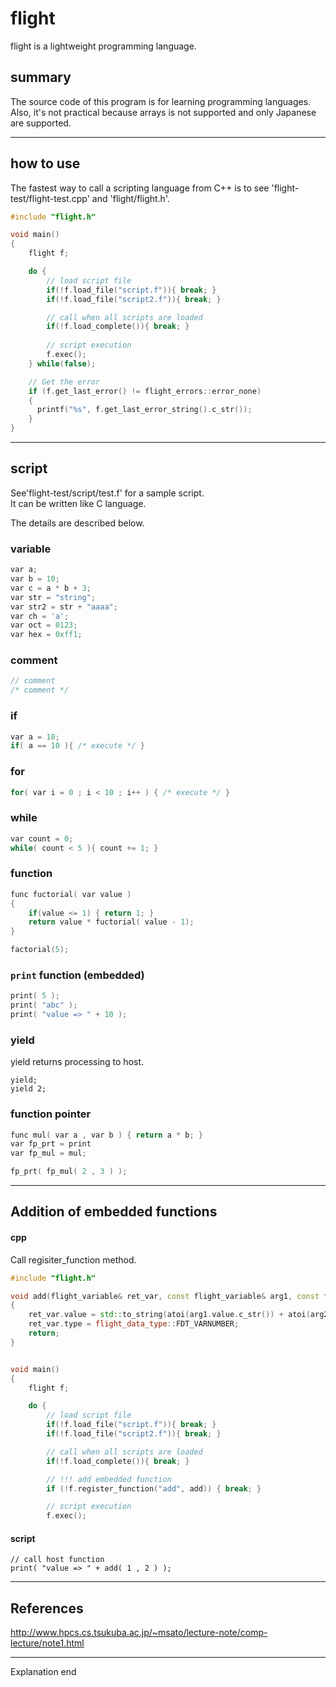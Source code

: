 # flight
flight is a lightweight programming language.

## summary
The source code of this program is for learning programming languages.  
Also, it's not practical because arrays is not supported and only Japanese are supported.

---

## how to use
The fastest way to call a scripting language from C++ is to see 'flight-test/flight-test.cpp' and 'flight/flight.h'.

```cpp
#include "flight.h"

void main()
{
    flight f;

    do {
        // load script file
        if(!f.load_file("script.f")){ break; }
        if(!f.load_file("script2.f")){ break; }

        // call when all scripts are loaded
        if(!f.load_complete()){ break; }
        
        // script execution
        f.exec();
    } while(false);

    // Get the error
    if (f.get_last_error() != flight_errors::error_none)
    {
      printf("%s", f.get_last_error_string().c_str());
    }
}
```

---

## script
See'flight-test/script/test.f' for a sample script.   
It can be written like C language. 

The details are described below.  

### variable

```cpp
var a;
var b = 10;
var c = a * b + 3;
var str = "string";
var str2 = str + "aaaa";
var ch = 'a';
var oct = 0123;
var hex = 0xff1;
```

### comment

```cpp
// comment
/* comment */
```

### if

```cpp
var a = 10;
if( a == 10 ){ /* execute */ }
```

### for

```cpp
for( var i = 0 ; i < 10 ; i++ ) { /* execute */ }
```

### while 

```cpp
var count = 0;
while( count < 5 ){ count += 1; }
```

### function

```cpp
func fuctorial( var value )
{
    if(value <= 1) { return 1; }
    return value * fuctorial( value - 1);
}

factorial(5);
```

### `print` function (embedded)

```cpp
print( 5 );
print( "abc" );
print( "value => " + 10 );
```

### yield

yield returns processing to host.

```
yield;
yield 2;
```

### function pointer

```cpp
func mul( var a , var b ) { return a * b; }
var fp_prt = print
var fp_mul = mul;

fp_prt( fp_mul( 2 , 3 ) );
```



---

## Addition of embedded functions

#### cpp

Call regisiter_function method.

```cpp
#include "flight.h"

void add(flight_variable& ret_var, const flight_variable& arg1, const flight_variable& arg2)
{
    ret_var.value = std::to_string(atoi(arg1.value.c_str()) + atoi(arg2.value.c_str()));
    ret_var.type = flight_data_type::FDT_VARNUMBER;
    return;
}


void main()
{
    flight f;

    do {
        // load script file
        if(!f.load_file("script.f")){ break; }
        if(!f.load_file("script2.f")){ break; }

        // call when all scripts are loaded
        if(!f.load_complete()){ break; }

        // !!! add embedded function
        if (!f.register_function("add", add)) { break; }

        // script execution
        f.exec();
```

#### script 

```
// call host function
print( "value => " + add( 1 , 2 ) );
```

---

## References

http://www.hpcs.cs.tsukuba.ac.jp/~msato/lecture-note/comp-lecture/note1.html

---

Explanation end
